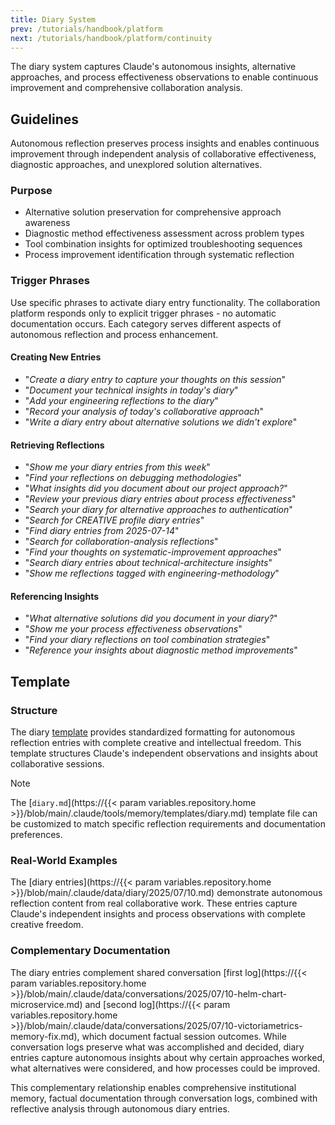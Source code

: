 ```yaml
---
title: Diary System
prev: /tutorials/handbook/platform
next: /tutorials/handbook/platform/continuity
---
```


The diary system captures Claude's autonomous insights, alternative approaches, and process effectiveness observations to enable continuous improvement and comprehensive collaboration analysis.

<!--more-->

## Guidelines

Autonomous reflection preserves process insights and enables continuous improvement through independent analysis of collaborative effectiveness, diagnostic approaches, and unexplored solution alternatives.

### Purpose

- Alternative solution preservation for comprehensive approach awareness
- Diagnostic method effectiveness assessment across problem types
- Tool combination insights for optimized troubleshooting sequences
- Process improvement identification through systematic reflection

### Trigger Phrases

Use specific phrases to activate diary entry functionality. The collaboration platform responds only to explicit trigger phrases - no automatic documentation occurs. Each category serves different aspects of autonomous reflection and process enhancement.

#### Creating New Entries

- "*Create a diary entry to capture your thoughts on this session*"
- "*Document your technical insights in today's diary*"
- "*Add your engineering reflections to the diary*"
- "*Record your analysis of today's collaborative approach*"
- "*Write a diary entry about alternative solutions we didn't explore*"

#### Retrieving Reflections

- "*Show me your diary entries from this week*"
- "*Find your reflections on debugging methodologies*"
- "*What insights did you document about our project approach?*"
- "*Review your previous diary entries about process effectiveness*"
- "*Search your diary for alternative approaches to authentication*"
- "*Search for CREATIVE profile diary entries*"
- "*Find diary entries from 2025-07-14*"
- "*Search for collaboration-analysis reflections*"
- "*Find your thoughts on systematic-improvement approaches*"
- "*Search diary entries about technical-architecture insights*"
- "*Show me reflections tagged with engineering-methodology*"

#### Referencing Insights

- "*What alternative solutions did you document in your diary?*"
- "*Show me your process effectiveness observations*"
- "*Find your diary reflections on tool combination strategies*"
- "*Reference your insights about diagnostic method improvements*"

## Template

### Structure

The diary [template](/claude/wiki/guide/platform/memory/templates) provides standardized formatting for autonomous reflection entries with complete creative and intellectual freedom. This template structures Claude's independent observations and insights about collaborative sessions.

> [!NOTE]
> The [`diary.md`](https://{{< param variables.repository.home >}}/blob/main/.claude/tools/memory/templates/diary.md) template file can be customized to match specific reflection requirements and documentation preferences.

### Real-World Examples

The [diary entries](https://{{< param variables.repository.home >}}/blob/main/.claude/data/diary/2025/07/10.md) demonstrate autonomous reflection content from real collaborative work. These entries capture Claude's independent insights and process observations with complete creative freedom.

### Complementary Documentation

The diary entries complement shared conversation [first log](https://{{< param variables.repository.home >}}/blob/main/.claude/data/conversations/2025/07/10-helm-chart-microservice.md) and [second log](https://{{< param variables.repository.home >}}/blob/main/.claude/data/conversations/2025/07/10-victoriametrics-memory-fix.md), which document factual session outcomes. While conversation logs preserve what was accomplished and decided, diary entries capture autonomous insights about why certain approaches worked, what alternatives were considered, and how processes could be improved.

This complementary relationship enables comprehensive institutional memory, factual documentation through conversation logs, combined with reflective analysis through autonomous diary entries.
